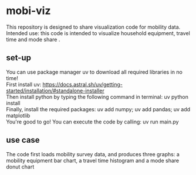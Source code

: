 # mobi-viz
This repository is designed to share visualization code for mobility data.
Intended use: this code is intended to visualize household equipment, travel time and mode share .
## set-up
You can use package manager uv to download all required libraries in no time!\
First install uv: https://docs.astral.sh/uv/getting-started/installation/#standalone-installer \
Then install python by typing the following command in terminal: uv python install\
Finally, install the required packages: uv add numpy; uv add pandas; uv add matplotlib\
You're good to go! You can execute the code by calling: uv run main.py
## use case
The code first loads mobility survey data, and produces three graphs: a mobility equipment bar chart, a travel time histogram and a mode share donut chart